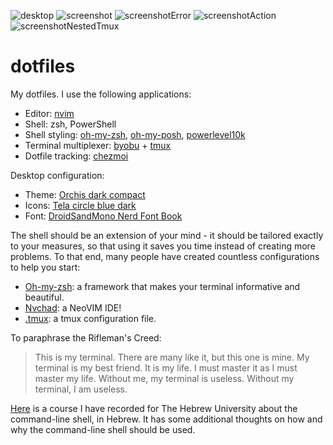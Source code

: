 ![desktop](https://user-images.githubusercontent.com/12000894/144870928-dd2529ca-f1d5-457d-a0bd-61742edb02eb.png)
![screenshot](https://user-images.githubusercontent.com/12000894/144871015-58aa42aa-ad76-4e14-8e1f-2832dfcec3a2.jpg)
![screenshotError](https://user-images.githubusercontent.com/12000894/144314558-065dffa8-ad35-447a-984e-01de5270f8c6.jpg)
![screenshotAction](https://user-images.githubusercontent.com/12000894/144314568-390f2795-51cd-4c81-b96d-39bee1518680.jpg)
![screenshotNestedTmux](https://user-images.githubusercontent.com/12000894/144904160-97db0837-3416-4ff2-bfe8-151e293b73fb.png)


# dotfiles
My dotfiles.
I use the following applications:
- Editor: [nvim](https://github.com/neovim/neovim)
- Shell: zsh, PowerShell
- Shell styling: [oh-my-zsh](https://github.com/ohmyzsh/), [oh-my-posh](https://ohmyposh.dev), [powerlevel10k](https://github.com/romkatv/powerlevel10k)
- Terminal multiplexer: [byobu](https://byobu.org) + [tmux](https://github.com/tmux/tmux/)
- Dotfile tracking: [chezmoi](https://github.com/twpayne/chezmoi)

Desktop configuration:
- Theme: [Orchis dark compact](https://www.mate-look.org/p/1357889)
- Icons: [Tela circle blue dark](https://www.gnome-look.org/p/1359276/)
- Font: [DroidSandMono Nerd Font Book](https://github.com/ryanoasis/nerd-fonts/tree/master/patched-fonts/DroidSansMono)

The shell should be an extension of your mind - it should be tailored exactly to your measures, so that using it saves you time instead of creating more problems.
To that end, many people have created countless configurations to help you start:
- [Oh-my-zsh](https://github.com/ohmyzsh/): a framework that makes your terminal informative and beautiful.
- [Nvchad](https://nvchad.github.io/): a NeoVIM IDE!
- [.tmux](https://github.com/gpakosz/.tmux): a tmux configuration file.

To paraphrase the Rifleman's Creed:
> This is my terminal. There are many like it, but this one is mine.
> My terminal is my best friend. It is my life. I must master it as I must master my life.
> Without me, my terminal is useless. Without my terminal, I am useless. 

[Here](https://www.youtube.com/playlist?list=PLuHmgt1HXB7Cb2b1LKWad9HpEZ_Rt5MZt) is a course I have recorded for The Hebrew University about the command-line shell, in Hebrew. It has some additional thoughts on how and why the command-line shell should be used.
